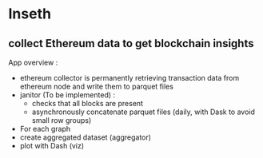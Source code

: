 # Inseth
## collect Ethereum data to get blockchain insights

App overview :
- ethereum collector is permanently retrieving transaction data from ethereum node and write them to parquet files
- janitor (To be implemented) : 
  - checks that all blocks are present
  - asynchronously concatenate parquet files (daily, with Dask to avoid small row groups)
- For each graph
 - create aggregated dataset (aggregator)
 - plot with Dash (viz)


